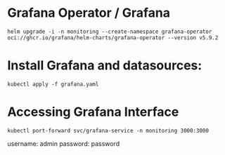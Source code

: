 # Grafana Operator / Grafana

```
helm upgrade -i -n monitoring --create-namespace grafana-operator oci://ghcr.io/grafana/helm-charts/grafana-operator --version v5.9.2
```

# Install Grafana and datasources:
```
kubectl apply -f grafana.yaml
```

# Accessing Grafana Interface
```
kubectl port-forward svc/grafana-service -n monitoring 3000:3000
```

username: admin
password: password